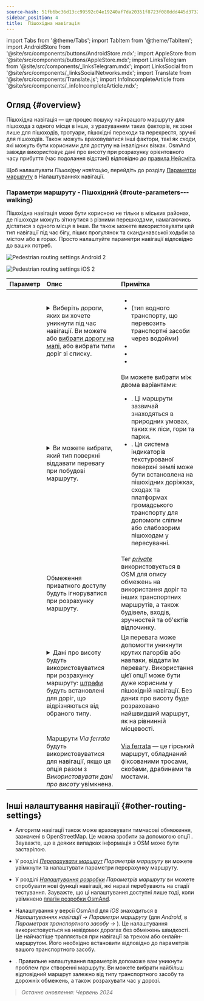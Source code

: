 ```yaml
---
source-hash: 51fb6bc36d13cc99592c04e19240af7da20351f8723f080ddd445d3732ef8b91
sidebar_position: 4
title:  Пішохідна навігація
---
```

import Tabs from '@theme/Tabs';
import TabItem from '@theme/TabItem';
import AndroidStore from '@site/src/components/buttons/AndroidStore.mdx';
import AppleStore from '@site/src/components/buttons/AppleStore.mdx';
import LinksTelegram from '@site/src/components/_linksTelegram.mdx';
import LinksSocial from '@site/src/components/_linksSocialNetworks.mdx';
import Translate from '@site/src/components/Translate.js';
import InfoIncompleteArticle from '@site/src/components/_infoIncompleteArticle.mdx';



## Огляд {#overview}

Пішохідна навігація — це процес пошуку найкращого маршруту для пішохода з одного місця в інше, з урахуванням таких факторів, як зони лише для пішоходів, тротуари, пішохідні переходи та перехрестя, зручні для пішоходів. Також можуть враховуватися інші фактори, такі як *сходи*, які можуть бути корисними для доступу на інвалідних візках. OsmAnd завжди використовує дані про висоту при розрахунку орієнтовного часу прибуття (час подолання відстані) відповідно до [правила Нейсміта](https://en.wikipedia.org/wiki/Naismith%27s_rule#Scarf's_equivalence_between_distance_and_climb).

Щоб налаштувати *Пішохідну навігацію*, перейдіть до розділу [Параметри маршруту](../guidance/navigation-settings#route-parameters) в Налаштуваннях навігації.

### Параметри маршруту - Пішохідний {#route-parameters---walking}

Пішохідна навігація може бути корисною не тільки в міських районах, де пішоходи можуть зіткнутися з різними перешкодами, намагаючись дістатися з одного місця в інше. Ви також можете використовувати цей тип навігації під час бігу, піших прогулянок та скандинавської ходьби за містом або в горах. Просто налаштуйте параметри навігації відповідно до ваших потреб.

<Tabs groupId="operating-systems" queryString="operating-systems">

<TabItem value="android" label="Android">

![Pedestrian routing settings Android 2](@site/static/img/navigation/routing/routing_pedestrian_settings_andr_2.png)

</TabItem>

<TabItem value="ios" label="iOS">

![Pedestrian routing settings iOS 2](@site/static/img/navigation/routing/pedestrian_routing_ios.png)

</TabItem>

</Tabs>

| Параметр | Опис | Примітка |
|:------------|:---------------|:---------------|
| *<Translate android="true" ids="impassable_road"/>* |  <details><summary> Виберіть дороги, яких ви хочете уникнути під час навігації. Ви можете або [вибрати дорогу на мапі](../../map/map-context-menu/#avoid-road), або вибрати типи доріг зі списку.  </summary>![Avoid roads Android](@site/static/img/navigation/routing/avoid_pedestrian_andr.png) </details>       | <ul><li> [<Translate android="true" ids="routing_attr_avoid_unpaved_name"/>](https://wiki.openstreetmap.org/wiki/Key:surface)</li><li>[<Translate android="true" ids="routing_attr_avoid_ferries_name"/>](https://wiki.openstreetmap.org/wiki/Ferries) (тип водного транспорту, що перевозить транспортні засоби через водойми)</li><li>[<Translate android="true" ids="routing_attr_avoid_stairs_name"/>](https://wiki.openstreetmap.org/wiki/Tag:highway%3Dsteps)</li><li>[<Translate android="true" ids="routing_attr_avoid_tunnels_name"/>](https://wiki.openstreetmap.org/wiki/Key:tunnel)</li><li>[<Translate android="true" ids="routing_attr_avoid_motorway_name"/>](https://wiki.openstreetmap.org/wiki/Tag:highway%3Dmotorway)</li></ul>|
| *<Translate android="true" ids="prefer_in_routing_title"/>* | <details><summary> Ви можете вибрати, який тип поверхні віддавати перевагу при побудові маршруту. </summary> ![Elevation pedestrian Android](@site/static/img/navigation/routing/prefer_pedestrian_andr.png)  </details>  | Ви можете вибрати між двома варіантами:<ul><li>[<Translate android="true" ids="routing_attr_prefer_hiking_routes_name"/>](https://wiki.openstreetmap.org/wiki/Hiking#Tagging_ways,_points_and_areas). Ці маршрути зазвичай знаходяться в природних умовах, таких як ліси, гори та парки. </li><li>[<Translate android="true" ids="routing_attr_prefer_tactile_paving_name"/>](https://wiki.openstreetmap.org/wiki/Key:tactile_paving). Ця система індикаторів текстурованої поверхні землі може бути встановлена на пішохідних доріжках, сходах та платформах громадського транспорту для допомоги сліпим або слабозорим пішоходам у пересуванні. </li></ul> |
| *<Translate android="true" ids="routing_attr_allow_private_name"/>* |  Обмеження приватного доступу будуть ігноруватися при розрахунку маршруту.  | Тег *[private](https://wiki.openstreetmap.org/wiki/Key:access)* використовується в OSM для опису обмежень на використання доріг та інших транспортних маршрутів, а також будівель, входів, зручностей та об'єктів відпочинку.   |
|*<Translate android="true" ids="routing_attr_height_obstacles_name"/>* | <details><summary> Дані про висоту будуть використовуватися при розрахунку маршруту: [штрафи](../../../technical/osmand-file-formats/osmand-routing-xml.md#penalties-of-elevation-data) будуть встановлені для доріг, що відрізняються від обраного типу. </summary> ![Use elevation data Android](@site/static/img/navigation/routing/pedestrian_elevation_andr.png)  </details> | Ця перевага може допомогти уникнути крутих пагорбів або навпаки, віддати їм перевагу. Використання цієї опції може бути дуже корисним у пішохідній навігації. Без даних про висоту буде розраховано найшвидший маршрут, як на рівнинній місцевості. |
|*<Translate android="true" ids="routing_attr_allow_via_ferrata_name"/>*| Маршрути *Via ferrata* будуть використовуватися для навігації, якщо ця опція разом з *Використовувати дані про висоту* увімкнена.  | [Via ferrata](https://wiki.openstreetmap.org/wiki/Tag:highway%3Dvia_ferrata) — це гірський маршрут, обладнаний фіксованими тросами, скобами, драбинами та мостами. |


## Інші налаштування навігації {#other-routing-settings}

- Алгоритм навігації також може враховувати тимчасові обмеження, зазначені в OpenStreetMap. Це можна зробити за допомогою опції *[<Translate android="true" ids="temporary_conditional_routing"/>](../routing/osmand-routing.md#consider-temporary-limitations)*. Зауважте, що в деяких випадках інформація з OSM може бути застарілою.

- У розділі [*Перерахувати маршрут*](../../navigation/guidance/navigation-settings.md#recalculate-route) *Параметрів маршруту* ви можете увімкнути та налаштувати параметри перерахунку маршруту.

- У розділі [*Налаштування розробки*](../guidance/navigation-settings.md#development-settings) *Параметрів маршруту* ви можете спробувати нові функції навігації, які наразі перебувають на стадії тестування. Зауважте, що ці налаштування доступні лише тоді, коли увімкнено [плагін розробки OsmAnd](../../plugins/development.md).

- Налаштування *[<Translate ios="true" ids="road_speeds"/>](../guidance/navigation-settings.md#road-speeds)* у версії OsmAnd для *iOS* знаходиться в *Налаштуваннях навігації → Параметри маршруту* (для *Android*, в *Параметрах транспортного засобу → [<Translate android="true" ids="default_speed_setting_title"/>](../guidance/navigation-settings.md#default-speed--road-speeds)*). Це налаштування використовується на невідомих дорогах без обмежень швидкості. Це найчастіше трапляється при навігації за треком або онлайн-маршрутом. Його необхідно встановити відповідно до параметрів вашого транспортного засобу.

- *[<Translate ios="true" ids="vehicle_parameters"/>](../guidance/navigation-settings.md#vehicle-parameters)*. Правильне налаштування параметрів допоможе вам уникнути проблем при створенні маршруту. Ви можете вибрати найбільш відповідний маршрут залежно від типу транспортного засобу та дорожніх обмежень, а також розрахувати час у дорозі.

> *Останнє оновлення: Червень 2024*
